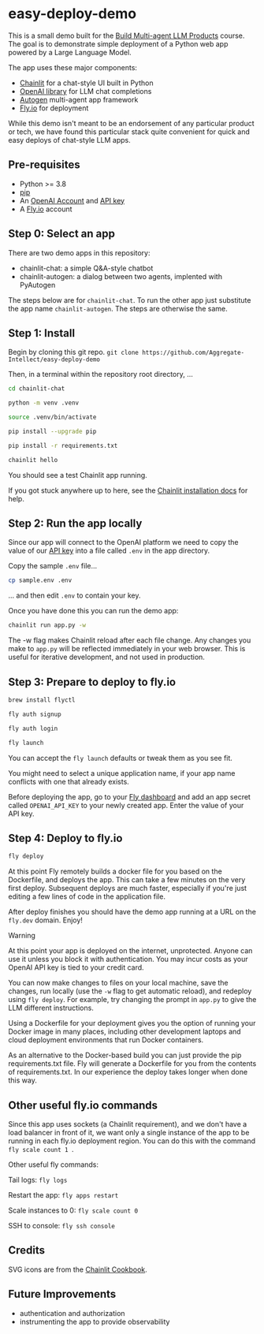 # easy-deploy-demo
This is a small demo built for the
[Build Multi-agent LLM Products](https://maven.com/aggregate-intellect/llm-systems?promoCode=aisc) course. The goal is to demonstrate simple deployment of a Python web app powered by a Large Language Model.

The app uses these major components:
* [Chainlit](https://docs.chainlit.io/) for a chat-style UI built in Python
* [OpenAI library](https://platform.openai.com/docs/libraries) for LLM chat completions
* [Autogen](https://github.com/microsoft/autogen) multi-agent app framework
* [Fly.io](https://fly.io) for deployment

While this demo isn't meant to be an endorsement of any particular product or tech, we have found this particular stack quite convenient for quick and easy deploys of chat-style LLM apps.


## Pre-requisites
- Python >= 3.8
- [pip](https://packaging.python.org/en/latest/guides/tool-recommendations/)
- An [OpenAI Account](https://platform.openai.com/signup) and [API key](https://platform.openai.com/account/api-keys)
- A [Fly.io](https://fly.io) account



## Step 0: Select an app
There are two demo apps in this repository:

* chainlit-chat: a simple Q&A-style chatbot
* chainlit-autogen: a dialog between two agents, implented with PyAutogen

The steps below are for `chainlit-chat`. To run the other app just 
substitute the app name `chainlit-autogen`. The steps are otherwise the same.


## Step 1: Install
Begin by cloning this git repo. 
`git clone https://github.com/Aggregate-Intellect/easy-deploy-demo`

Then, in a terminal within the repository root directory, ...

```bash
cd chainlit-chat 

python -m venv .venv 

source .venv/bin/activate

pip install --upgrade pip

pip install -r requirements.txt

chainlit hello
```

You should see a test Chainlit app running.

If you got stuck anywhere up to here, see the
[Chainlit installation docs](https://docs.chainlit.io/get-started/installation) for help.


## Step 2: Run the app locally
Since our app will connect to the OpenAI platform we
need to copy the value of our [API key](https://platform.openai.com/account/api-keys) into a file called `.env` in the app directory.

Copy the sample `.env` file...
```bash
cp sample.env .env
```
... and then edit `.env` to contain your key.

Once you have done this you can run the demo app:

```bash
chainlit run app.py -w
```

The -w flag makes Chainlit reload after each file change. Any changes you make to `app.py` will be reflected 
immediately in your web browser. This is useful for iterative development, and not used in production.


## Step 3: Prepare to deploy to fly.io

```bash
brew install flyctl

fly auth signup

fly auth login

fly launch
```

You can accept the `fly launch` defaults or tweak them as you see fit.

You might need to select a unique application name, if your app name conflicts with
one that already exists.

Before deploying the app, go to your [Fly dashboard](https://fly.io/dashboard/) and add 
an app secret called `OPENAI_API_KEY` to your newly
created app. Enter the value of your API key.


## Step 4: Deploy to fly.io

```bash
fly deploy
```

At this point Fly remotely builds a docker file for you based on the 
Dockerfile, and deploys the app.
This can take a few minutes on the very first deploy. Subsequent deploys
are much faster, especially if you're just editing a few lines of code in the
application file.  

After deploy finishes you should
have the demo app running at a URL on the `fly.dev` domain. Enjoy!

> [!WARNING]  
> At this point your app is deployed on the internet, unprotected.
> Anyone can use it unless you block it with authentication.
> You may incur costs as your OpenAI API key is tied to your credit card.

You can now make changes to files on your local machine,
save the changes, run locally (use the `-w` flag to get automatic reload), and redeploy using `fly deploy`. For example, try
changing the prompt in `app.py` to give the LLM different instructions.

Using a Dockerfile for your deployment gives you the option of running your Docker image in many places, including other development laptops and cloud deployment environments that run Docker containers.

As an alternative to the Docker-based build you can just provide the pip 
requirements.txt file. Fly will generate a Dockerfile for you from
the contents of requirements.txt. In our experience the deploy takes longer when done
this way.


## Other useful fly.io commands
Since this app uses sockets (a Chainlit requirement), and we don't have a load balancer in front of it, we want only a single instance of the app to be running in each fly.io deployment region. You can do this with the command 
`fly scale count 1 `.

Other useful fly commands:

Tail logs: `fly logs`

Restart the app: `fly apps restart`

Scale instances to 0: `fly scale count 0 `

SSH to console: `fly ssh console`


## Credits
SVG icons are from the [Chainlit Cookbook](https://github.com/Chainlit/cookbook/tree/b3b6f38da1a28c23e4f46ad54bf1e67b32036590/openai-data-analyst).

## Future Improvements
* authentication and authorization
* instrumenting the app to provide observability
